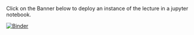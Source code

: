 Click on the Banner below to deploy an instance of the lecture in a jupyter notebook.

[![Binder](https://mybinder.org/badge_logo.svg)](https://mybinder.org/v2/gh/horaciogacevedo/Bmig6201/HEAD?filepath=Lectures%2FLecture_LAlgebra)
